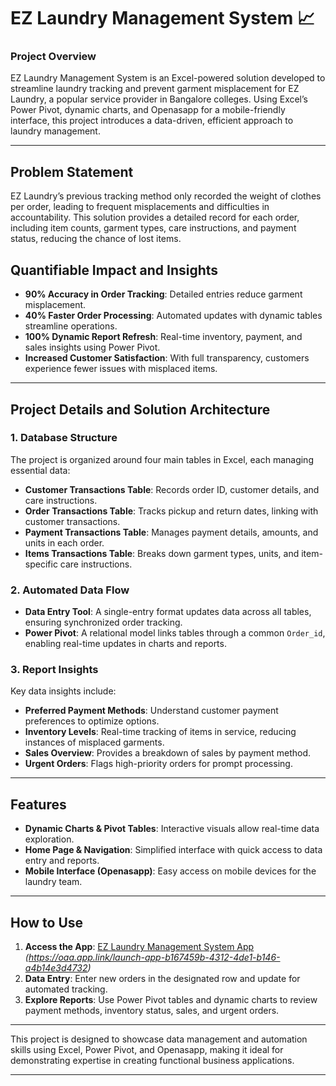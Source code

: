 # EZ Laundry Management System 📈

### Project Overview
EZ Laundry Management System is an Excel-powered solution developed to streamline laundry tracking and prevent garment misplacement for EZ Laundry, a popular service provider in Bangalore colleges. Using Excel’s Power Pivot, dynamic charts, and Openasapp for a mobile-friendly interface, this project introduces a data-driven, efficient approach to laundry management.

---

## Problem Statement
EZ Laundry’s previous tracking method only recorded the weight of clothes per order, leading to frequent misplacements and difficulties in accountability. This solution provides a detailed record for each order, including item counts, garment types, care instructions, and payment status, reducing the chance of lost items.

## Quantifiable Impact and Insights

- **90% Accuracy in Order Tracking**: Detailed entries reduce garment misplacement.
- **40% Faster Order Processing**: Automated updates with dynamic tables streamline operations.
- **100% Dynamic Report Refresh**: Real-time inventory, payment, and sales insights using Power Pivot.
- **Increased Customer Satisfaction**: With full transparency, customers experience fewer issues with misplaced items.

---

## Project Details and Solution Architecture

### 1. Database Structure
The project is organized around four main tables in Excel, each managing essential data:
   - **Customer Transactions Table**: Records order ID, customer details, and care instructions.
   - **Order Transactions Table**: Tracks pickup and return dates, linking with customer transactions.
   - **Payment Transactions Table**: Manages payment details, amounts, and units in each order.
   - **Items Transactions Table**: Breaks down garment types, units, and item-specific care instructions.

### 2. Automated Data Flow
- **Data Entry Tool**: A single-entry format updates data across all tables, ensuring synchronized order tracking.
- **Power Pivot**: A relational model links tables through a common `Order_id`, enabling real-time updates in charts and reports.

### 3. Report Insights
Key data insights include:
   - **Preferred Payment Methods**: Understand customer payment preferences to optimize options.
   - **Inventory Levels**: Real-time tracking of items in service, reducing instances of misplaced garments.
   - **Sales Overview**: Provides a breakdown of sales by payment method.
   - **Urgent Orders**: Flags high-priority orders for prompt processing.

---

## Features

- **Dynamic Charts & Pivot Tables**: Interactive visuals allow real-time data exploration.
- **Home Page & Navigation**: Simplified interface with quick access to data entry and reports.
- **Mobile Interface (Openasapp)**: Easy access on mobile devices for the laundry team.

---

## How to Use

1. **Access the App**: [EZ Laundry Management System App](#) *(https://oaa.app.link/launch-app-b167459b-4312-4de1-b146-a4b14e3d4732)*
2. **Data Entry**: Enter new orders in the designated row and update for automated tracking.
3. **Explore Reports**: Use Power Pivot tables and dynamic charts to review payment methods, inventory status, sales, and urgent orders.

---

This project is designed to showcase data management and automation skills using Excel, Power Pivot, and Openasapp, making it ideal for demonstrating expertise in creating functional business applications.

---
